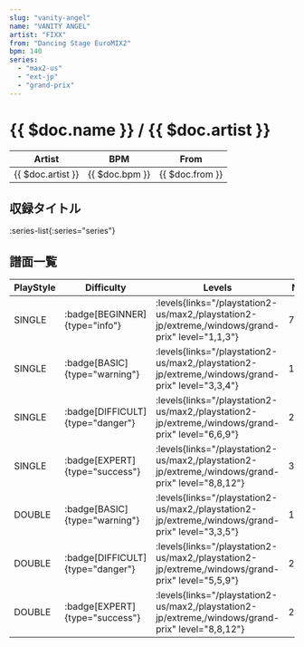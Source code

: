 ```yaml
---
slug: "vanity-angel"
name: "VANITY ANGEL"
artist: "FIXX"
from: "Dancing Stage EuroMIX2"
bpm: 140
series:
  - "max2-us"
  - "ext-jp"
  - "grand-prix"
---
```


# {{ $doc.name }} / {{ $doc.artist }}

|Artist|BPM|From|
|------|---|----|
|{{ $doc.artist }}|{{ $doc.bpm }}|{{ $doc.from }}|

## 収録タイトル

:series-list{:series="series"}

## 譜面一覧

|PlayStyle|Difficulty|Levels|Notes|Movie|
|---------|----------|------|-----|-----|
|SINGLE| :badge[BEGINNER]{type="info"}| :levels{links="/playstation2-us/max2,/playstation2-jp/extreme,/windows/grand-prix" level="1,1,3"}|79/0||
|SINGLE| :badge[BASIC]{type="warning"}| :levels{links="/playstation2-us/max2,/playstation2-jp/extreme,/windows/grand-prix" level="3,3,4"}|144/0||
|SINGLE| :badge[DIFFICULT]{type="danger"}| :levels{links="/playstation2-us/max2,/playstation2-jp/extreme,/windows/grand-prix" level="6,6,9"}|236/0||
|SINGLE| :badge[EXPERT]{type="success"}| :levels{links="/playstation2-us/max2,/playstation2-jp/extreme,/windows/grand-prix" level="8,8,12"}|325/17||
|DOUBLE| :badge[BASIC]{type="warning"}| :levels{links="/playstation2-us/max2,/playstation2-jp/extreme,/windows/grand-prix" level="3,3,5"}|134/0||
|DOUBLE| :badge[DIFFICULT]{type="danger"}| :levels{links="/playstation2-us/max2,/playstation2-jp/extreme,/windows/grand-prix" level="5,5,9"}|222/0||
|DOUBLE| :badge[EXPERT]{type="success"}| :levels{links="/playstation2-us/max2,/playstation2-jp/extreme,/windows/grand-prix" level="8,8,12"}|284/0||
